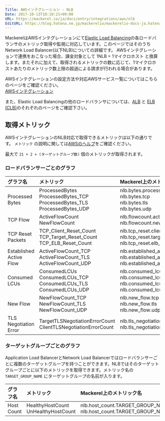 ```yaml
---
Title: AWSインテグレーション - NLB
Date: 2017-10-13T18:10:21+09:00
URL: https://mackerel.io/ja/docs/entry/integrations/aws/nlb
EditURL: https://blog.hatena.ne.jp/mackerelio/mackerelio-docs-ja.hatenablog.mackerel.io/atom/entry/8599973812307563059
---
```


MackerelはAWSインテグレーションにて<a href="https://aws.amazon.com/elasticloadbalancing/" target="_blank">Elastic Load Balancing</a>の各ロードバランサのメトリック取得や監視に対応しています。このページではそのうちNetwork Load Balancer(以下NLB)についての詳細です。
AWSインテグレーションで連携をおこなった場合、課金対象として 1NLB = 1マイクロホスト と換算します。またそれに加えて、取得されるメトリックの数に応じて、1マイクロホストあたりのメトリック数上限の超過による請求が行われる場合があります。

AWSインテグレーションの設定方法や対応AWSサービス一覧についてはこちらのページをご確認ください。<br>
<a href="https://mackerel.io/ja/docs/entry/integrations/aws">AWSインテグレーション</a>

また、Elastic Load Balancingの他のロードバランサについては、[ALB](https://mackerel.io/ja/docs/entry/integrations/aws/alb) と [ELB (CLB)](https://mackerel.io/ja/docs/entry/integrations/aws/elb)のそれぞれのページをご確認下さい。

## 取得メトリック
AWSインテグレーションのNLB対応で取得できるメトリックは以下の通りです。 `メトリック` の説明に関しては<a href="https://docs.aws.amazon.com/ja_jp/elasticloadbalancing/latest/network/load-balancer-cloudwatch-metrics.html" target="_blank">AWSのヘルプ</a>をご確認ください。

最大で `21 + 2 × (ターゲットグループ数)` 個のメトリックが取得されます。

### ロードバランサーごとのグラフ
|グラフ名|メトリック|Mackerel上のメトリック名|単位|Statistics|
|:---|:---|:---|:---|:---|
|Processed Bytes|ProcessedBytes<br>ProcessedBytes_TCP<br>ProcessedBytes_TLS<br>ProcessedBytes_UDP|nlb.bytes.processed<br>nlb.bytes.tcp<br>nlb.bytes.tls<br>nlb.bytes.udp|bytes|Sum|
|TCP Flow|ActiveFlowCount<br>NewFlowCount|nlb.flowcount.active<br>nlb.flowcount.new|float|Average<br>Sum|
|TCP Reset Packets|TCP_Client_Reset_Count<br>TCP_Target_Reset_Count<br>TCP_ELB_Reset_Count|nlb.tcp_reset.client_count<br>nlb.tcp_reset.target_count<br>nlb.tcp_reset.elb_count|integer|Sum|
|Established Active Flow|ActiveFlowCount_TCP<br>ActiveFlowCount_TLS<br>ActiveFlowCount_UDP|nlb.established_active_flow.tcp<br>nlb.established_active_flow.tls<br>nlb.established_active_flow.udp|float|Average|
|Consumed LCUs|ConsumedLCUs<br>ConsumedLCUs_TCP<br>ConsumedLCUs_TLS<br>ConsumedLCUs_UDP|nlb.consumed_lcus.all<br>nlb.consumed_lcus.tcp<br>nlb.consumed_lcus.tls<br>nlb.consumed_lcus.udp|float|Sum|
|New Flow|NewFlowCount_TCP<br>NewFlowCount_TLS<br>NewFlowCount_UDP|nlb.new_flow.tcp<br>nlb.new_flow.tls<br>nlb.new_flow.udp|integer|Sum|
|TLS Negotiation Error|TargetTLSNegotiationErrorCount<br>ClientTLSNegotiationErrorCount|nlb.tls_negotiation_error.target<br>nlb.tls_negotiation_error.client|integer|Sum|

### ターゲットグループごとのグラフ
Application Load BalancerとNetwork Load Balancerではロードバランサーごとに複数のターゲットグループを持つことができます。NLBではそのターゲットグループごとに以下のメトリックを取得できます。メトリック名の `TARGET_GROUP_NAME` にターゲットグループの名前が入ります。

|グラフ名|メトリック|Mackerel上のメトリック名|単位|Statistics|
|:---|:---|:---|:---|:---|
|Host Count|HealthyHostCount<br>UnHealthyHostCount|nlb.host_count.TARGET_GROUP_NAME.healthy<br>nlb.host_count.TARGET_GROUP_NAME.unhealthy|float|Average|
